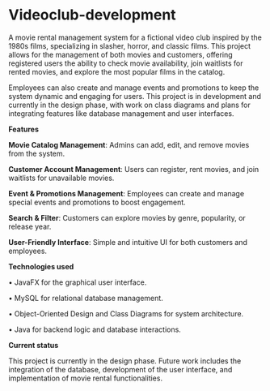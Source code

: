 # Videoclub-development
A movie rental management system for a fictional video club inspired by the 1980s films, specializing in slasher, horror, and classic films. This project allows for the management of both movies and customers, offering registered users the ability to check movie availability, join waitlists for rented movies, and explore the most popular films in the catalog.

Employees can also create and manage events and promotions to keep the system dynamic and engaging for users. This project is in development and currently in the design phase, with work on class diagrams and plans for integrating features like database management and user interfaces.

**Features**

**Movie Catalog Management**: Admins can add, edit, and remove movies from the system.

**Customer Account Management**: Users can register, rent movies, and join waitlists for unavailable movies.

**Event & Promotions Management**: Employees can create and manage special events and promotions to boost engagement.

**Search & Filter**: Customers can explore movies by genre, popularity, or release year.

**User-Friendly Interface**: Simple and intuitive UI for both customers and employees.


**Technologies used**
	
  •	JavaFX for the graphical user interface.
	
  •	MySQL for relational database management.
	
  •	Object-Oriented Design and Class Diagrams for system architecture.
	
  •	Java for backend logic and database interactions.

**Current status**

This project is currently in the design phase. Future work includes the integration of
the database, development of the user interface, and implementation of movie rental functionalities.
